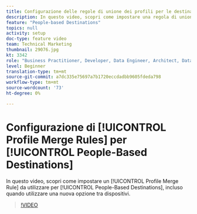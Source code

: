 ```yaml
---
title: Configurazione delle regole di unione dei profili per le destinazioni basate su persone
description: In questo video, scopri come impostare una regola di unione profili da utilizzare per le destinazioni basate su persone, tra cui quando utilizzare una nuova opzione tra dispositivi.
feature: "People-based Destinations"
topics: null
activity: setup
doc-type: feature video
team: Technical Marketing
thumbnail: 29076.jpg
kt: 3342
role: "Business Practitioner, Developer, Data Engineer, Architect, Data Architect, Administrator, Leader"
level: Beginner
translation-type: tm+mt
source-git-commit: a7dc335e75697a7b1720eccdadbb9605fdeda798
workflow-type: tm+mt
source-wordcount: '73'
ht-degree: 0%

---
```



# Configurazione di [!UICONTROL Profile Merge Rules] per [!UICONTROL People-Based Destinations]

In questo video, scopri come impostare un [!UICONTROL Profile Merge Rule] da utilizzare per [!UICONTROL People-Based Destinations], incluso quando utilizzare una nuova opzione tra dispositivi.

>[!VIDEO](https://video.tv.adobe.com/v/29076/?quality=12)
